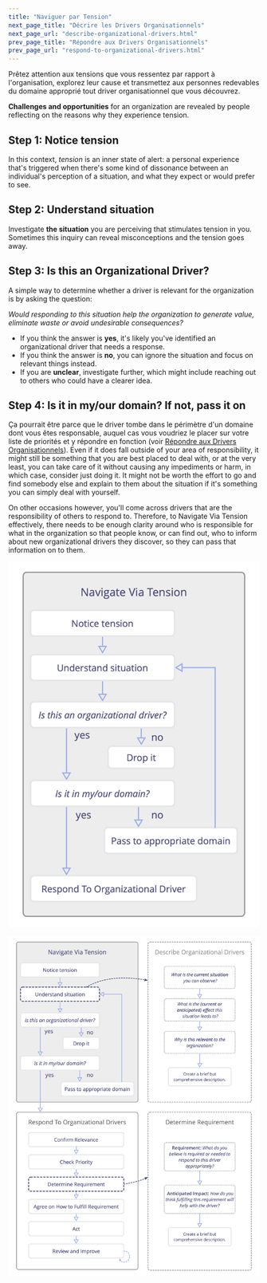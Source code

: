 ```yaml
---
title: "Naviguer par Tension"
next_page_title: "Décrire les Drivers Organisationnels"
next_page_url: "describe-organizational-drivers.html"
prev_page_title: "Répondre aux Drivers Organisationnels"
prev_page_url: "respond-to-organizational-drivers.html"
---
```



<div class="card summary"><div class="card-body">Prêtez attention aux tensions que vous ressentez par rapport à l'organisation, explorez leur cause et transmettez aux personnes redevables du domaine approprié tout driver organisationnel que vous découvrez.
</div></div>

**Challenges and opportunities** for an organization are revealed by people reflecting on the reasons why they experience tension.


## Step 1: Notice tension

In this context, _tension_ is an inner state of alert: a personal experience that's triggered when there's some kind of dissonance between an individual's perception of a situation, and what they expect or would prefer to see.


## Step 2: Understand situation

Investigate **the situation** you are perceiving that stimulates tension in you. Sometimes this inquiry can reveal misconceptions and the tension goes away.


## Step 3: Is this an Organizational Driver?

A simple way to determine whether a driver is relevant for the organization is by asking the question:

_Would responding to this situation help the organization to generate value, eliminate waste or avoid undesirable consequences?_

-   If you think the answer is **yes**, it's likely you've identified an organizational driver that needs a response.
-   If you think the answer is **no**, you can ignore the situation and focus on relevant things instead.
-   If you are **unclear**, investigate further, which might include reaching out to others who could have a clearer idea.


## Step 4: Is it in my/our domain? If not, pass it on

Ça pourrait être parce que le driver tombe dans le périmètre d'un domaine dont vous êtes responsable, auquel cas vous voudriez le placer sur votre liste de priorités et y répondre en fonction (voir [Répondre aux Drivers Organisationnels](respond-to-organizational-drivers.html)). Even if it does fall outside of your area of responsibility, it might still be something that you are best placed to deal with, or at the very least, you can take care of it without  causing any impediments or harm, in which case, consider just doing it. It might not be worth the effort to go and find somebody else and explain to them about the situation if it's something you can simply deal with yourself.

On other occasions however, you'll come across drivers that are the responsibility of others to respond to. Therefore, to Navigate Via Tension effectively, there needs to be enough clarity around who is responsible for what in the organization so that people know, or can find out, who to inform about new organizational drivers they discover, so they can pass that information on to them.


![Naviguer par Tension](img/process/nvt.png)


![Naviguer par Tension dans le contexte de la Décrire les Drivers Organisationnels, Répondre aux Drivers Organisationnels et Déterminer les Exigences](img/process/navigate-describe-respond-determine.png)

